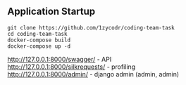 ## Application Startup
```commandline
git clone https://github.com/1zycodr/coding-team-task
cd coding-team-task
docker-compose build
docker-compose up -d
```

http://127.0.0.1:8000/swagger/ - API
<br>
http://127.0.0.1:8000/silkrequests/ - profiling
<br>
http://127.0.0.1:8000/admin/ - django admin (admin, admin)
